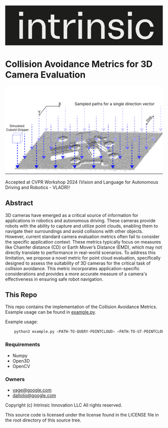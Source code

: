 ![alt text](images/logo.png)

# Collision Avoidance Metrics for 3D Camera Evaluation

![alt text](images/collision_metric_viz.png)

Accepted at CVPR Workshop 2024 (Vision and Language for Autonomous Driving and Robotics - VLADR)!

## Abstract
3D cameras have emerged as a critical source of information for applications in robotics and autonomous driving. These cameras provide robots with the ability to capture and utilize point clouds, enabling them to navigate their surroundings and avoid collisions with other objects. However, current standard camera evaluation metrics often fail to consider the specific application context. These metrics typically focus on measures like Chamfer distance (CD) or Earth Mover’s Distance (EMD), which may not directly translate to performance in real-world scenarios. To address this limitation, we propose a novel metric for point cloud evaluation, specifically designed to assess the suitability of 3D cameras for the critical task of collision avoidance. This metric incorporates application-specific considerations and provides a more accurate measure of a camera's effectiveness in ensuring safe robot navigation.

## This Repo
This repo contains the implementation of the Collision Avoidance Metrics. Example usage can be found in [example.py](example.py).

Example usage:

```sh
    python3 example.py <PATH-TO-QUERY-POINTCLOUD> <PATH-TO-GT-POINTCLOUD>
```

### Requirements

- Numpy
- Open3D
- OpenCV

### Owners
- vage@google.com
- dallolio@google.com

Copyright (c) Intrinsic Innovation LLC
All rights reserved.

This source code is licensed under the license found in the
LICENSE file in the root directory of this source tree.

